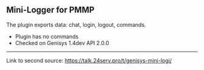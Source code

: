 ##  Mini-Logger for PMMP

The plugin exports data: chat, login, logout, commands.
* Plugin has no commands
* Checked on Genisys 1.4dev API 2.0.0
---
Link to second source: https://talk.24serv.pro/t/genisys-mini-logi/
